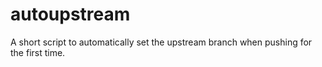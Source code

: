 # autoupstream

A short script to automatically set the upstream branch when pushing for the first time.
